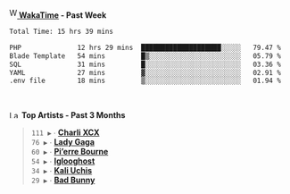 <img src="https://github.com/dxnter/dxnter/assets/17434202/67b21fa4-d36d-46f9-9dec-f23d976b00ef" alt="WakaTime Logo" width="14" height="18"/><a href="https://wakatime.com/@dxnter" target="_blank"><strong> WakaTime</strong></a><strong> - Past Week</strong>

<!--START_SECTION:waka-->

```txt
Total Time: 15 hrs 39 mins

PHP              12 hrs 29 mins  ████████████████████░░░░░   79.47 %
Blade Template   54 mins         █▒░░░░░░░░░░░░░░░░░░░░░░░   05.79 %
SQL              31 mins         █░░░░░░░░░░░░░░░░░░░░░░░░   03.36 %
YAML             27 mins         ▓░░░░░░░░░░░░░░░░░░░░░░░░   02.91 %
.env file        18 mins         ▒░░░░░░░░░░░░░░░░░░░░░░░░   01.94 %
```

<!--END_SECTION:waka-->

<br/>

<!--START_LASTFM_ARTISTS:{"period": "3month", "rows": 6}-->
<a href="https://last.fm" target="_blank"><img src="https://user-images.githubusercontent.com/17434202/215290617-e793598d-d7c9-428f-9975-156db1ba89cc.svg" alt="Last.fm Logo" width="18" height="13"/></a> **Top Artists - Past 3 Months**

> `111 ▶️` ∙ **[Charli XCX](https://www.last.fm/music/Charli+XCX)**<br/>
> `76 ▶️` ∙ **[Lady Gaga](https://www.last.fm/music/Lady+Gaga)**<br/>
> `60 ▶️` ∙ **[Pi’erre Bourne](https://www.last.fm/music/Pi%E2%80%99erre+Bourne)**<br/>
> `54 ▶️` ∙ **[Iglooghost](https://www.last.fm/music/Iglooghost)**<br/>
> `34 ▶️` ∙ **[Kali Uchis](https://www.last.fm/music/Kali+Uchis)**<br/>
> `29 ▶️` ∙ **[Bad Bunny](https://www.last.fm/music/Bad+Bunny)**<br/>
<!--END_LASTFM_ARTISTS-->
